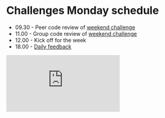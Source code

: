 # Challenges Monday schedule

- 09.30 - Peer code review of [weekend challenge](../../pills/learning_at_makers.md#weekend-challenges)
- 11.00 - Group code review of [weekend challenge](../../pills/learning_at_makers.md#weekend-challenges)
- 12.00 - Kick off for the week
- 18.00 - [Daily feedback](../../pills/learning_at_makers.md#daily-feedback)


![Tracking pixel](https://githubanalytics.herokuapp.com/course/sequence/onsite/challenges_monday_schedule.md)
